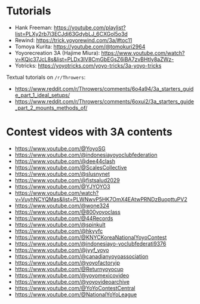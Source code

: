 # Tutorials

- Hank Freeman: https://youtube.com/playlist?list=PLXy2rb7i3ECJdj63GdybLJ_6CXGol5o3d
- Rewind: https://trick.yoyorewind.com/3a/#toc11
- Tomoya Kurita: https://youtube.com/@tomokuri2964
- Yoyorecreation 3A (Hajime Miura): https://www.youtube.com/watch?v=KQic37JcL8s&list=PLDx3lV8CmGbEGsZ6iBA7zvBHtIy8aZWz-
- Yotricks: https://yoyotricks.com/yoyo-tricks/3a-yoyo-tricks

Textual tutorials on `/r/Throwers`:

- https://www.reddit.com/r/Throwers/comments/6o4a94/3a_starters_guide_part_1_ideal_setups/
- https://www.reddit.com/r/Throwers/comments/6oxui2/3a_starters_guide_part_2_mounts_methods_of/

# Contest videos with 3A contents

- https://www.youtube.com/@YoyoSG
- https://www.youtube.com/@indonesiayoyoclubfederation
- https://www.youtube.com/@dee44clash
- https://www.youtube.com/@ScalesCollective
- https://www.youtube.com/@slusnynet
- https://www.youtube.com/@fistsalud2029
- https://www.youtube.com/@YJYOYO3
- https://www.youtube.com/watch?v=VuyhNCYQMas&list=PLWNwvP5HK7OmX4EAtwPRNDzBuopttuPV2
- https://www.youtube.com/@wone324
- https://www.youtube.com/@800yoyoclass
- https://www.youtube.com/@44Records
- https://www.youtube.com/@spinkult
- https://www.youtube.com/@hkyyfc
- https://www.youtube.com/@KNYCKoreaNationalYoyoContest
- https://www.youtube.com/@indonesiayo-yoclubfederati9376
- https://www.youtube.com/@jyyf_yoyo
- https://www.youtube.com/@canadianyoyoassociation
- https://www.youtube.com/@yoyofactoryjp
- https://www.youtube.com/@Returnyoyocup
- https://www.youtube.com/@yoyomexicovideo
- https://www.youtube.com/@yoyovideoarchive
- https://www.youtube.com/@YoYoContestCentral
- https://www.youtube.com/@NationalYoYoLeague
